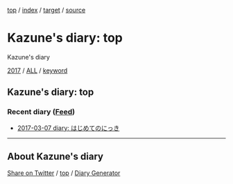 [top](index.html) / [index](index.html) / [target](https://kazune.github.io/diary/README.html) / [source](https://github.com/kazune/diary/blob/gh-pages/README.src.md) 

Kazune's diary: top
=====================================================================================================
Kazune's diary

[2017](2017/index.html)
/ [ALL](idxall.html)
 / [keyword](keyword/index.html)

## Kazune's diary: top

### Recent diary ([Feed](https://kazune.github.io/diary/atomRecent.xml))

* [2017-03-07 diary: はじめてのにっき](2017/ig170307.html)


----------------------------------------------------------------------------------------------------

## About Kazune's diary

[Share on Twitter](https://twitter.com/intent/tweet?hashtags=igapyon%2Cdiary%2C%E3%81%84%E3%81%8C%E3%81%B4%E3%82%87%E3%82%93&text=Kazune%27s+diary%3A+top&url=https%3A%2F%2Fkazune.github.io%2Fdiary%2FREADME.html) / [top](index.html) / [Diary Generator](https://github.com/igapyon/igapyonv3)


